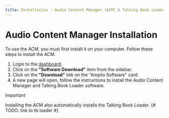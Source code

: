 ```yaml
---
title: Installation - Audio Content Manager (ACM) & Talking Book Loader
---
```


# Audio Content Manager Installation

To use the ACM, you must first install it on your computer. Follow these steps to install the ACM.

1. Login to the [dashboard](https://suite.amplio.org).
2. Click on the **"Software Download"** item from the sidebar.
3. Click on the **"Download"** link on the "Amplio Software" card.
4. A new page will open, follow the instructions to install the Audio Content Manager and Talking Book Loader software.

> [!IMPORTANT]
> Installing the ACM also automatically installs the Talking Book Loader.
{# TODO: link to tb loader #}
